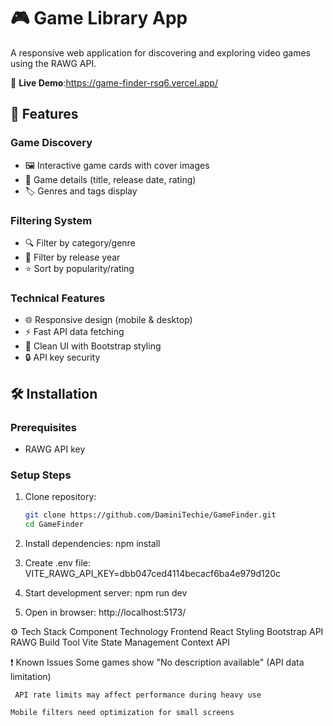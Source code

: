 # 🎮 Game Library App

A responsive web application for discovering and exploring video games using the RAWG API.

🚀 **Live Demo**:https://game-finder-rsq6.vercel.app/

## 🚀 Features

### Game Discovery
- 🖼️ Interactive game cards with cover images
- 📝 Game details (title, release date, rating)
- 🏷️ Genres and tags display

### Filtering System
- 🔍 Filter by category/genre
- 📅 Filter by release year
- ⭐ Sort by popularity/rating

### Technical Features
- 🌐 Responsive design (mobile & desktop)
- ⚡ Fast API data fetching
- 🎨 Clean UI with Bootstrap styling
- 🔒 API key security

## 🛠️ Installation

### Prerequisites

- RAWG API key 

### Setup Steps
1. Clone repository:
   ```bash
   git clone https://github.com/DaminiTechie/GameFinder.git
   cd GameFinder


2.  Install dependencies:
    npm install

3. Create .env file:
    VITE_RAWG_API_KEY=dbb047ced4114becacf6ba4e979d120c


4. Start development server:
    npm run dev 

5. Open in browser:
    http://localhost:5173/



⚙️ Tech Stack
    Component	Technology
    Frontend	React
    Styling	    Bootstrap
    API	        RAWG
    Build Tool	Vite
    State Management	Context API


❗ Known Issues
    Some games show "No description available" (API data limitation)

     API rate limits may affect performance during heavy use

    Mobile filters need optimization for small screens


